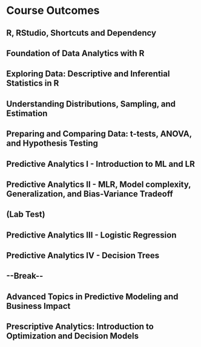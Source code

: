 # Course Outcomes

## R, RStudio, Shortcuts and Dependency

## Foundation of Data Analytics with R

## Exploring Data: Descriptive and Inferential Statistics in R

## Understanding Distributions, Sampling, and Estimation

## Preparing and Comparing Data: t-tests, ANOVA, and Hypothesis Testing

## Predictive Analytics I - Introduction to ML and LR 

## Predictive Analytics II - MLR, Model complexity, Generalization, and Bias-Variance Tradeoff

## (Lab Test)

## Predictive Analytics III - Logistic Regression

## Predictive Analytics IV - Decision Trees

## --Break--

## Advanced Topics in Predictive Modeling and Business Impact

## Prescriptive Analytics: Introduction to Optimization and Decision Models